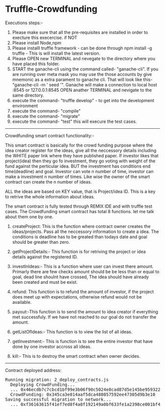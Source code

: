 # Truffle-Crowdfunding

Executions steps:-
1. Please make sure that all the pre-requisites are installed in order to execture this execercise.
  if NOT
2. Please install Node,npm
3. Please installl truffle framework - can be done through npm install -g truffle - This is will install the latest version.
4. Please OPEN new TERMINAL and nevegate to the directory where you have placed this folder.
5. START the ganache-cli using the command called- "ganache-cli". If you are running over meta mask you may use the those accounts by give mnemonic as a extra parament to ganache cli. That will look like this- "ganache-cli -m ' seed '". Ganache will make a connection to local host :8545 or 127.0.0.1:8545
OPEN anather TERMINAL and nevigate to the same directory. 
6. execute the command- "truffle develop" - to get into the development environment
7. execute the command- "compile"
8. execute the command- "migrate"
9. execute the command- "test" this will execure the test cases.
---------------------------------------------------------------------------------------------

Crowdfunding smart contract functionality:-

This smart contract is basically for the crowd funding purpose where the idea creator register for the ideas, give all the neccessory details including the WHITE paper link where they have published paper.
If investor likes that project(idea) then they go fo investment, they go voting with weight of the fund against the perticular idea. 
BUT the investment has conditions end time(deadline) and goal.
Investor can vote n number of time, investor can make a investment n number of times. Like wise the owner of the smart contract can create the n number of ideas.

ALL the ideas are based on KEY value, that is Project/idea ID. This is a key to retrive the whole information about ideas.

The smart contract is fully tested through REMIX IDE and with truffle test cases.
The Crowdfunding smart contract has total 8 functions. let me talk about them one by one.

1. createProject: This is the function where contract owner creates the ideas/projects. Pass all the neccessory information to create a idea. The conditions is deadline has to be greated than todays date and goal should be greater than zero.

2. getProjectDetails:- This function is for retriving the project or idea details against the registered ID.

3. investInIdeas:- This is a function where user can invest there amount. Primarly there are few checks amount should be be less than or equal to goal, dead line shoulnt have crossed, The idea should have already been created and must be exist.

4. refund: This function is to refund the amount of investor, if the project does meet up with expectations, otherwise refund would not be available.

5. payout:-This function is to send the amount to idea creator if everything met successfuly. If we have not reached to our goal do not transfer the amount.

6. getListOfIdeas:- This function is to view the list of all ideas.

7. getInvestment:- This is function is to see the entire investor that have done by one investor accross all ideas.

8. kill:- This is to destroy the smart contract when owner decides. 

----------------------------------------------------------------------------
Contract deployed address:

<pre>Running migration: 2_deploy_contracts.js
  Deploying CrowdFunding...
  ... 0x46ecdb7c7cbcd1bf99e3b06f90c5024e8cad87d5e145be959322a8e2676a91db
  CrowdFunding: 0x345ca3e014aaf5dca488057592ee47305d9b3e10
Saving successful migration to network...
  ... 0xf36163615f41ef7ed8f4a8f192149a0bf633fe1a2398ce001bf44c43dc7bdda0
</pre>
